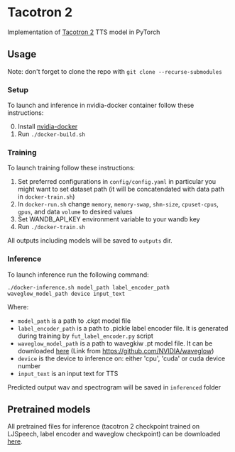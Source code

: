 # Tacotron 2
Implementation of [Tacotron 2](https://arxiv.org/pdf/1712.05884.pdf) TTS model in PyTorch

## Usage
Note: don't forget to clone the repo with `git clone --recurse-submodules`

### Setup
To launch and inference in nvidia-docker container follow these instructions:

0. Install [nvidia-docker](https://github.com/NVIDIA/nvidia-docker)
1. Run `./docker-build.sh`

### Training
To launch training follow these instructions:

1. Set preferred configurations in `config/config.yaml` in particular you might want to set dataset path (it will be concatendated with data path in `docker-train.sh`)
2. In `docker-run.sh` change `memory`, `memory-swap`, `shm-size`, `cpuset-cpus`, `gpus`, and data `volume` to desired values
3. Set WANDB_API_KEY environment variable to your wandb key
4. Run `./docker-train.sh`

All outputs including models will be saved to `outputs` dir.

### Inference
To launch inference run the following command:
```
./docker-inference.sh model_path label_encoder_path waveglow_model_path device input_text
```
Where:
* `model_path` is a path to .ckpt model file
* `label_encoder_path` is a path to .pickle label encoder file. It is generated during training by `fut_label_encoder.py` script
* `waveglow_model_path` is a path to wavegkiw .pt model file. It can be downloaded [here](https://drive.google.com/file/d/1rpK8CzAAirq9sWZhe9nlfvxMF1dRgFbF/view) (Link from https://github.com/NVIDIA/waveglow)
* `device` is the device to inference on: either 'cpu', 'cuda' or cuda device number
* `input_text` is an input text for TTS

Predicted output wav and spectrogram will be saved in `inferenced` folder

## Pretrained models
All pretrained files for inference (tacotron 2 checkpoint trained on LJSpeech, label encoder and waveglow checkpoint) can be downloaded [here](https://drive.google.com/drive/folders/1f9sqm9-8zU5Z4J7wLelLMHVRJmTiemmm?usp=sharing).
